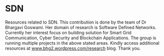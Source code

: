 # SDN
Resources related to SDN.
This contribution is done by the team of Dr Bhargavi Goswami.
Her domain of research is Software Defined Networks.
Currently her interest focus on building solution for Smart Grid Communication, Cyber Security and Blockchain Applications.
The group is running multiple projects in the above stated areas. 
Kindly access additional resources at www.bhg2.wordpress.com/research blog. 
Thank you.

